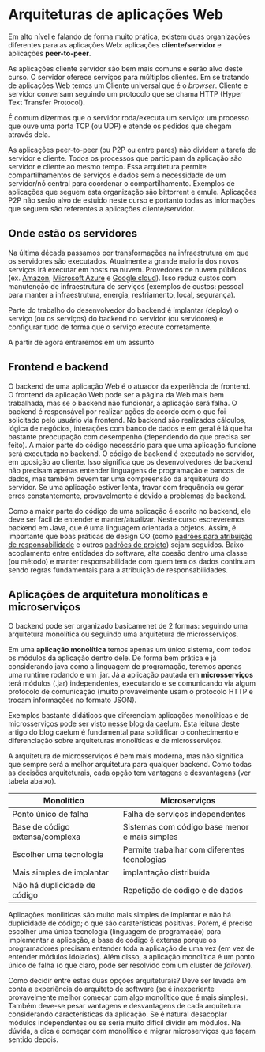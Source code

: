 # Arquiteturas de aplicações Web

Em alto nível e falando de forma muito prática, existem duas organizações diferentes para as aplicações Web: aplicações **cliente/servidor** e aplicações **peer-to-peer**.

As aplicações cliente servidor são bem mais comuns e serão alvo deste curso. O servidor oferece serviços para múltiplos clientes. Em se tratando de aplicações Web temos um Cliente universal que é o _browser_. Cliente e servidor conversam seguindo um protocolo que se chama HTTP (Hyper Text Transfer Protocol).

É comum dizermos que o servidor roda/executa um serviço: um processo que ouve uma porta TCP (ou UDP) e atende os pedidos que chegam através dela.

As aplicações peer-to-peer (ou P2P ou entre pares) não dividem a tarefa de servidor e cliente. Todos os processos que participam da aplicação são servidor e cliente ao mesmo tempo. Essa arquitetura permite compartilhamentos de serviços e dados sem a necessidade de um servidor/nó central para coordenar o compartilhamento. Exemplos de aplicações que seguem esta organização são bittorrent e emule. Aplicações P2P não serão alvo de estuido neste curso e portanto todas as informações que seguem são referentes a aplicações cliente/servidor.

## Onde estão os servidores

Na última década passamos por transformações na infraestrutura em que os servidores são executados. Atualmente a grande maioria dos novos serviços irá executar em hosts na nuvem. Provedores de nuvem públicos (ex. [Amazon](https://aws.amazon.com/), [Microsoft Azure](https://azure.microsoft.com/en-us/) e [Google cloud](https://cloud.google.com/)). Isso reduz custos com manutenção de infraestrutura de serviços (exemplos de custos: pessoal para manter a infraestrutura, energia, resfriamento, local, segurança).

Parte do trabalho do desenvolvedor do backend é implantar (deploy) o serviço (ou os serviços) do backend no servidor (ou servidores) e configurar tudo de forma que o serviço execute corretamente. 

A partir de agora entraremos em um assunto 

## Frontend e backend

O backend de uma aplicação Web é o atuador da experiência de frontend. O frontend da aplicação Web pode ser a página da Web mais bem trabalhada, mas se o backend não funcionar, a aplicação será falha. O backend é responsável por realizar ações de acordo com o que foi solicitado pelo usuário via frontend. No backend são realizados cálculos, lógica de negócios, interações com banco de dados e em geral é lá que ha bastante preocupação com desempenho (dependendo do que precisa ser feito). A maior parte do código necessário para que uma aplicação funcione será executada no backend. O código de backend é executado no servidor, em oposição ao cliente. Isso significa que os desenvolvedores de backend não precisam apenas entender linguagens de programação e bancos de dados, mas também devem ter uma compreensão da arquitetura do servidor. Se uma aplicação estiver lenta, travar com frequência ou gerar erros constantemente, provavelmente é devido a problemas de backend.

Como a maior parte do código de uma aplicação é escrito no backend, ele deve ser fácil de entender e manter/atualizar. Neste curso escreveremos backend em Java, que é uma linguagem orientada a objetos. Assim, é importante que boas práticas de design OO (como [padrões para atribuição de responsabilidade](https://www.devmedia.com.br/desenvolvimento-com-qualidade-com-grasp/28704) e outros [padrões de projeto](https://refactoring.guru/design-patterns/catalog)) sejam seguidos. Baixo acoplamento entre entidades do software, alta coesão dentro uma classe (ou método) e manter responsabilidade com quem tem os dados continuam sendo regras fundamentais para a atribuição de responsabilidades.

## Aplicações de arquitetura monolíticas e microserviços

O backend pode ser organizado basicamenet de 2 formas: seguindo uma arquitetura monolítica ou seguindo uma arquitetura de microsserviços. 

Em uma **aplicação monolítica** temos apenas um único sistema, com todos os módulos da aplicação dentro dele. De forma bem prática e já considerando java como a linguagem de programação, teremos apenas uma runtime rodando e um .jar. Já a aplicação pautada em **microsserviços** terá módulos (.jar) independentes, executando e se comunicando via algum protocolo de comunicação (muito provavelmente usam o protocolo HTTP e trocam informações no formato JSON).

Exemplos bastante didáticos que diferenciam aplicações monolíticas e de microsserviços pode ser visto [nesse blog da caelum](https://blog.caelum.com.br/arquitetura-de-microservicos-ou-monolitica/). Esta leitura deste artigo do blog caelum é fundamental para solidificar o conhecimento e diferenciação sobre arquiteturas monolíticas e de microsserviços.

A arquitetura de microsserviços é bem mais moderna, mas não significa que sempre será a melhor arquitetura para qualquer backend. Como todas as decisões arquiteturais, cada opção tem vantagens e desvantagens (ver tabela abaixo). 

Monolítico | Microserviços
------------ | -------------
Ponto único de falha | Falha de serviços independentes
Base de código extensa/complexa | Sistemas com código base menor e mais simples
Escolher uma tecnologia | Permite trabalhar com diferentes tecnologias
Mais simples de implantar | implantação distribuída
Não há duplicidade de código | Repetição de código e de dados

Aplicações monilíticas são muito mais simples de implantar e não há duplicidade de código; o que são caraterísticas positivas. Porém, é preciso escolher uma única tecnologia (linguagem de programação) para implementar a aplicação, a base de código é extensa porque os programadores precisam entender toda a aplicação de uma vez (em vez de entender módulos idolados). Além disso, a aplicação monolítica é um ponto único de falha (o que claro, pode ser resolvido com um cluster de _failover_).

Como decidir entre estas duas opções arquiteturais? Deve ser levada em conta a experiência do arquiteto de software (se é inexperiente provavelmente melhor começar com algo monolítico que é mais simples). Também deve-se pesar vantagens e desvantagens de cada arquitetura considerando características da aplicação. Se é natural desacoplar módulos independentes ou se seria muito difícil dividir em módulos. Na dúvida, a dica é começar com monolítico e migrar microserviços que façam sentido depois.
